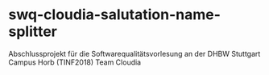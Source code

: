 # swq-cloudia-salutation-name-splitter
Abschlussprojekt für die Softwarequalitätsvorlesung an der DHBW Stuttgart Campus Horb (TINF2018) Team Cloudia
